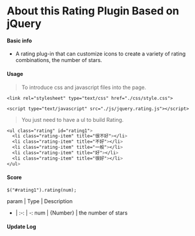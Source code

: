 # About this Rating Plugin Based on jQuery

#### Basic info

* A rating plug-in that can customize icons to create a variety of rating combinations, the number of stars.


#### Usage

> To introduce css and javascript files into the page.

`<link rel="stylesheet" type="text/css" href="./css/style.css">`

`<script type="text/javascript" src="./js/jquery.rating.js"></script>`

> You just need to have a ul to build Rating.

```css
<ul class="rating" id="rating1">
  <li class="rating-item" title="很不好"></li>
  <li class="rating-item" title="不好"></li>
  <li class="rating-item" title="一般"></li>
  <li class="rating-item" title="好"></li>
  <li class="rating-item" title="很好"></li>   
</ul>
```

#### Score

`$("#rating1").rating(num);`



param | Type | Description 
- | :-: | -: 
num | {Number} | the number of stars 

#### Update Log
